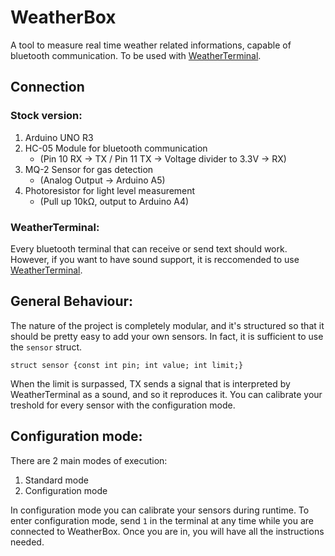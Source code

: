 # WeatherBox
A tool to measure real time weather related informations, capable of bluetooth communication.
To be used with [WeatherTerminal](https://github.com/TommasoTodescato/WeatherTerminal.git).

## Connection
### Stock version:
1. Arduino UNO R3
2. HC-05 Module for bluetooth communication
	- (Pin 10 RX -> TX / Pin 11 TX -> Voltage divider to 3.3V -> RX)
3. MQ-2 Sensor for gas detection
	- (Analog Output -> Arduino A5)
4. Photoresistor for light level measurement
	- (Pull up 10kΩ, output to Arduino A4)

### WeatherTerminal:
Every bluetooth terminal that can receive or send text should work.
However, if you want to have sound support, it is reccomended to use [WeatherTerminal](https://github.com/TommasoTodescato/WeatherTerminal.git).

## General Behaviour:
The nature of the project is completely modular, and it's structured so that it should be pretty easy to add your own sensors.
In fact, it is sufficient to use the `sensor` struct.

``
struct sensor {const int pin; int value; int limit;}
``

When the limit is surpassed, TX sends a signal that is interpreted by WeatherTerminal as a sound, and so it reproduces it.
You can calibrate your treshold for every sensor with the configuration mode.

## Configuration mode:
There are 2 main modes of execution:
1. Standard mode
2. Configuration mode

In configuration mode you can calibrate your sensors during runtime.
To enter configuration mode, send `1` in the terminal at any time while you are connected to WeatherBox.
Once you are in, you will have all the instructions needed.